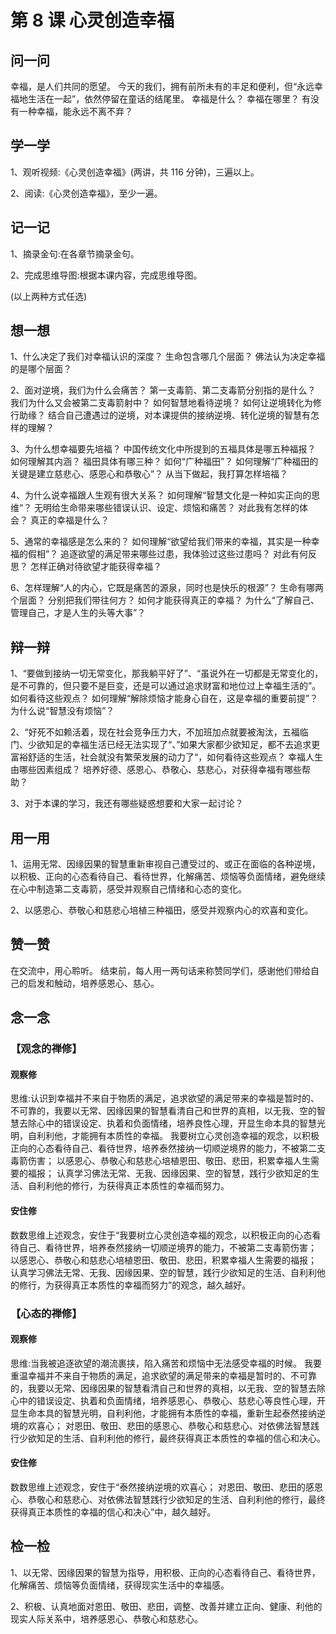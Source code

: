 # 第 8 课 心灵创造幸福

## 问一问

幸福，是人们共同的愿望。
今天的我们，拥有前所未有的丰足和便利，但“永远幸福地生活在一起”，依然停留在童话的结尾里。
幸福是什么？
幸福在哪里？
有没有一种幸福，能永远不离不弃？

## 学一学

1、观听视频:《心灵创造幸福》(两讲，共 116 分钟)，三遍以上。

2、阅读:《心灵创造幸福》，至少一遍。

## 记一记

1、摘录金句:在各章节摘录金句。

2、完成思维导图:根据本课内容，完成思维导图。

(以上两种方式任选)

## 想一想

1、什么决定了我们对幸福认识的深度？
生命包含哪几个层面？
佛法认为决定幸福的是哪个层面？

2、面对逆境，我们为什么会痛苦？
第一支毒箭、第二支毒箭分别指的是什么？
我们为什么又会被第二支毒箭射中？
如何智慧地看待逆境？
如何让逆境转化为修行助缘？
结合自己遭遇过的逆境，对本课提供的接纳逆境、转化逆境的智慧有怎样的理解？

3、为什么想幸福要先培福？
中国传统文化中所提到的五福具体是哪五种福报？
如何理解其内涵？
福田具体有哪三种？
如何“广种福田”？
如何理解“广种福田的关键是建立慈悲心、感恩心和恭敬心”？
从当下做起，我打算怎样培福？

4、为什么说幸福跟人生观有很大关系？
如何理解“智慧文化是一种如实正向的思维“？
无明给生命带来哪些错误认识、设定、烦恼和痛苦？
对此我有怎样的体会？
真正的幸福是什么？

5、通常的幸福感是怎么来的？
如何理解“欲望给我们带来的幸福，其实是一种幸福的假相”？
追逐欲望的满足带来哪些过患，我体验过这些过患吗？
对此有何反思？
怎样正确对待欲望才能获得幸福？

6、怎样理解“人的内心，它既是痛苦的源泉，同时也是快乐的根源”？
生命有哪两个层面？
分别把我们带往何方？
如何才能获得真正的幸福？
为什么“了解自己、管理自己，才是人生的头等大事”？

## 辩一辩

1、“要做到接纳一切无常变化，那我躺平好了”、“虽说外在一切都是无常变化的，是不可靠的，但只要不是巨变，还是可以通过追求财富和地位过上幸福生活的”。
如何看待这些观点？
如何理解“解除烦恼才能身心自在，这是幸福的重要前提”？
为什么说“智慧没有烦恼”？

2、“好死不如赖活着，现在社会竞争压力大，不加班加点就要被淘汰，五福临门、少欲知足的幸福生活已经无法实现了“、”如果大家都少欲知足，都不去追求更富裕舒适的生活，社会就没有繁荣发展的动力了“，如何看待这些观点？
幸福人生由哪些因素组成？
培养好德、感恩心、恭敬心、慈悲心，对获得幸福有哪些帮助？

3、对于本课的学习，我还有哪些疑惑想要和大家一起讨论？

## 用一用

1、运用无常、因缘因果的智慧重新审视自己遭受过的、或正在面临的各种逆境，以积极、正向的心态看待自己、看待世界，化解痛苦、烦恼等负面情绪，避免继续在心中制造第二支毒箭，感受并观察自己情绪和心态的变化。

2、以感恩心、恭敬心和慈悲心培植三种福田，感受并观察内心的欢喜和变化。

## 赞一赞

在交流中，用心聆听。
结束前，每人用一两句话来称赞同学们，感谢他们带给自己的启发和触动，培养感恩心、慈心。

## 念一念

### 【观念的禅修】

#### 观察修

思维:认识到幸福并不来自于物质的满足，追求欲望的满足带来的幸福是暂时的、不可靠的，我要以无常、因缘因果的智慧看清自己和世界的真相，以无我、空的智慧去除心中的错误设定、执着和负面情绪，培养良性心理，开显生命本具的智慧光明，自利利他，才能拥有本质性的幸福。
我要树立心灵创造幸福的观念，以积极正向的心态看待自己、看待世界，培养泰然接纳一切顺逆境界的能力，不被第二支毒箭伤害；
以感恩心、恭敬心和慈悲心培植恩田、敬田、悲田，积累幸福人生需要的福报；
认真学习佛法无常、无我、因缘因果、空的智慧，践行少欲知足的生活、自利利他的修行，为获得真正本质性的幸福而努力。

#### 安住修

数数思维上述观念，安住于“我要树立心灵创造幸福的观念，以积极正向的心态看待自己、看待世界，培养泰然接纳一切顺逆境界的能力，不被第二支毒箭伤害；
以感恩心、恭敬心和慈悲心培植恩田、敬田、悲田，积累幸福人生需要的福报；
认真学习佛法无常、无我、因缘因果、空的智慧，践行少欲知足的生活、自利利他的修行，为获得真正本质性的幸福而努力”的观念，越久越好。

### 【心态的禅修】

#### 观察修

思维:当我被追逐欲望的潮流裹挟，陷入痛苦和烦恼中无法感受幸福的时候。
我要重温幸福并不来自于物质的满足，追求欲望的满足带来的幸福是暂时的、不可靠的，我要以无常、因缘因果的智慧看清自己和世界的真相，以无我、空的智慧去除心中的错误设定、执着和负面情绪，培养感恩心、恭敬心、慈悲心等良性心理，开显生命本具的智慧光明，自利利他，才能拥有本质性的幸福，重新生起泰然接纳逆境的欢喜心；
对恩田、敬田、悲田的感恩心、恭敬心和慈悲心、对依佛法智慧践行少欲知足的生活、自利利他的修行，最终获得真正本质性的幸福的信心和决心。

#### 安住修

数数思维上述观念，安住于“泰然接纳逆境的欢喜心；
对恩田、敬田、悲田的感恩心、恭敬心和慈悲心、对依佛法智慧践行少欲知足的生活、自利利他的修行，最终获得真正本质性的幸福的信心和决心”中，越久越好。

## 检一检

1、以无常、因缘因果的智慧为指导，用积极、正向的心态看待自己、看待世界，化解痛苦、烦恼等负面情绪，获得现实生活中的幸福感。

2、积极、认真地面对恩田、敬田、悲田，调整、改善并建立正向、健康、利他的现实人际关系中，培养感恩心、恭敬心和慈悲心。
